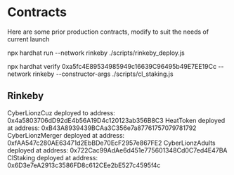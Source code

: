 # Contracts

Here are some prior production contracts, modify to suit the needs of current launch


npx hardhat run --network rinkeby ./scripts/rinkeby_deploy.js

npx hardhat verify 0xa5fc4E89534985949c16639C96495b49E7EE19Cc --network rinkeby --constructor-args ./scripts/cl_staking.js


## Rinkeby
CyberLionzCuz deployed to address: 0x4a5803706dD92dE4b56A19D4c120123ab356B8C3
HeatToken deployed at address: 0xB43A8939439BCAa3C356e7a87761757079781792
CyberLionzMerger deployed at address: 0xfAA547c280AE63471d2EbBDe70EcF2957e867FE2
CyberLionzAdults deployed at address: 0x722Cac99AdAe6d451e775601348Cd0C7ed4E47BA
ClStaking deployed at address: 0x6D3e7eA2913c3586FD8c612CEe2bE527c4595f4c
